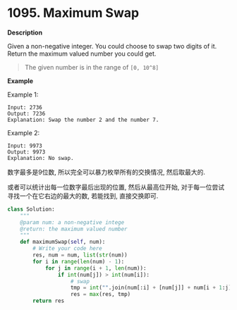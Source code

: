 # 1095. Maximum Swap

**Description**

Given a non-negative integer. You could choose to swap two digits of it. Return the maximum valued number you could get.

> The given number is in the range of `[0, 10^8]`


**Example**

Example 1:

```
Input: 2736
Output: 7236
Explanation: Swap the number 2 and the number 7.
```

Example 2:

```
Input: 9973
Output: 9973
Explanation: No swap.
```

数字最多是9位数, 所以完全可以暴力枚举所有的交换情况, 然后取最大的.

或者可以统计出每一位数字最后出现的位置, 然后从最高位开始, 对于每一位尝试寻找一个在它右边的最大的数, 若能找到, 直接交换即可.

```python
class Solution:
    """
    @param num: a non-negative intege
    @return: the maximum valued number
    """
    def maximumSwap(self, num):
        # Write your code here
        res, num = num, list(str(num))
        for i in range(len(num) - 1):
            for j in range(i + 1, len(num)):
                if int(num[j]) > int(num[i]):
                    # swap
                    tmp = int("".join(num[:i] + [num[j]] + num[i + 1:j] + [num[i]] + num[j + 1:])
                    res = max(res, tmp)
        return res
```